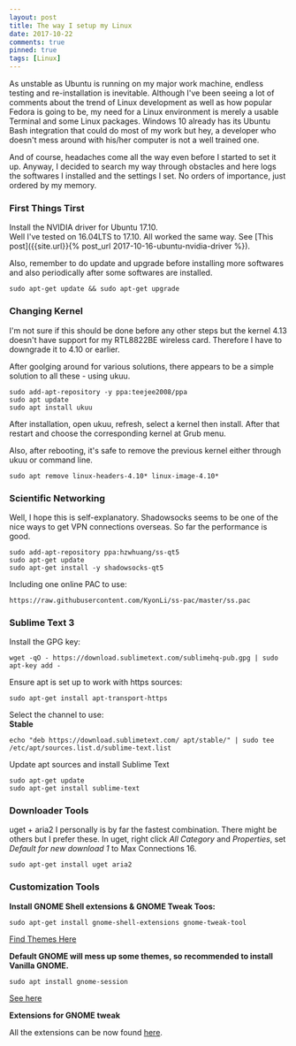 ```yaml
---
layout: post
title: The way I setup my Linux
date: 2017-10-22
comments: true
pinned: true
tags: [Linux]
---
```


As unstable as Ubuntu is running on my major work machine, endless testing and re-installation is inevitable. Although I've been seeing a lot of comments about the trend of Linux development as well as how popular Fedora is going to be, my need for a Linux environment is merely a usable Terminal and some Linux packages. Windows 10 already has its Ubuntu Bash integration that could do most of my work but hey, a developer who doesn't mess around with his/her computer is not a well trained one. 

And of course, headaches come all the way even before I started to set it up. Anyway, I decided to search my way through obstacles and here logs the softwares I installed and the settings I set. No orders of importance, just ordered by my memory. 

<!--more-->

### First Things Tirst
Install the NVIDIA driver for Ubuntu 17.10.  
Well I've tested on 16.04LTS to 17.10. All worked the same way. See [This post]({{site.url}}{% post_url 2017-10-16-ubuntu-nvidia-driver %}).

Also, remember to do update and upgrade before installing more softwares and also periodically after some softwares are installed. 
``` shell
sudo apt-get update && sudo apt-get upgrade
```

### Changing Kernel
I'm not sure if this should be done before any other steps but the kernel 4.13 doesn't have support for my RTL8822BE wireless card. Therefore I have to downgrade it to 4.10 or earlier.

After goolging around for various solutions, there appears to be a simple solution to all these - using ukuu. 
``` shell 
sudo add-apt-repository -y ppa:teejee2008/ppa
sudo apt update
sudo apt install ukuu
```
After installation, open ukuu, refresh, select a kernel then install. After that restart and choose the corresponding kernel at Grub menu. 

Also, after rebooting, it's safe to remove the previous kernel either through ukuu or command line.
``` shell
sudo apt remove linux-headers-4.10* linux-image-4.10*
```

### Scientific Networking
Well, I hope this is self-explanatory. Shadowsocks seems to be one of the nice ways to get VPN connections overseas. So far the performance is good. 
``` shell
sudo add-apt-repository ppa:hzwhuang/ss-qt5
sudo apt-get update
sudo apt-get install -y shadowsocks-qt5
```
Including one online PAC to use:
``` shell  
https://raw.githubusercontent.com/KyonLi/ss-pac/master/ss.pac 
```

### Sublime Text 3
Install the GPG key:
``` shell
wget -qO - https://download.sublimetext.com/sublimehq-pub.gpg | sudo apt-key add -
```
Ensure apt is set up to work with https sources: 
``` shell
sudo apt-get install apt-transport-https
```
Select the channel to use:  
**Stable**
``` shell
echo "deb https://download.sublimetext.com/ apt/stable/" | sudo tee /etc/apt/sources.list.d/sublime-text.list
```
Update apt sources and install Sublime Text 
``` shell
sudo apt-get update
sudo apt-get install sublime-text
```

### Downloader Tools
uget + aria2 I personally is by far the fastest combination. There might be others but I prefer these. In uget, right click *All Category* and *Properties*, set *Default for new download 1* to Max Connections 16. 
``` shell
sudo apt-get install uget aria2
```

### Customization Tools
**Install GNOME Shell extensions & GNOME Tweak Toos:**
``` shell
sudo apt-get install gnome-shell-extensions gnome-tweak-tool
```
[Find Themes Here](https://www.gnome-look.org/)

**Default GNOME will mess up some themes, so recommended to install Vanilla GNOME.**
``` shell
sudo apt install gnome-session
```
[See here](http://www.omgubuntu.co.uk/2017/10/install-vanilla-gnome-shell-ubuntu-17-10)

**Extensions for GNOME tweak**

All the extensions can be now found [here](https://extensions.gnome.org/). 